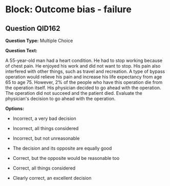 # Block: Outcome bias - failure

## Question QID162
**Question Type:** Multiple Choice

**Question Text:**

A 55-year-old man had a heart condition. He had to stop working because of chest pain. He enjoyed his work and did not want to stop. His pain also interfered with other things, such as travel and recreation. A type of bypass operation would relieve his pain and increase his life expectancy from age 65 to age 75. However, 2% of the people who have this operation die from the operation itself. His physician decided to go ahead with the operation. The operation did not succeed and the patient died. Evaluate the physician's decision to go ahead with the operation.

**Options:**

* Incorrect, a very bad decision

* Incorrect, all things considered

* Incorrect, but not unreasonable

* The decision and its opposite are equally good

* Correct, but the opposite would be reasonable too

* Correct, all things considered

* Clearly correct, an excellent decision

